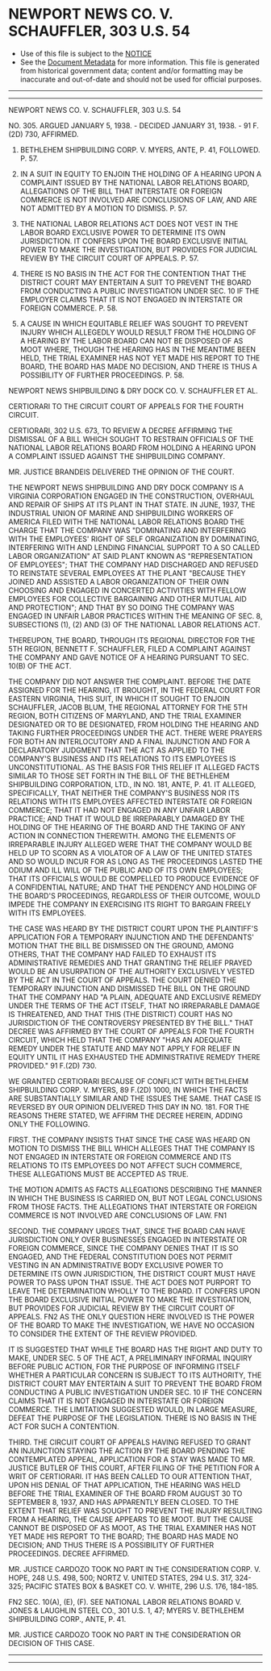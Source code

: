 ---
---

# NEWPORT NEWS CO. V. SCHAUFFLER, 303 U.S. 54

* Use of this file is subject to the [NOTICE](https://github.com/publicdocs/notice/blob/master/NOTICE)
* See the [Document Metadata](../../../) for more information.
  This file is generated from historical government data; content and/or formatting may be inaccurate and out-of-date and should not be used for official purposes.

----------
----------

NEWPORT NEWS CO. V. SCHAUFFLER, 303 U.S. 54

NO. 305.  ARGUED JANUARY 5, 1938.  - DECIDED JANUARY 31, 1938.  - 91 F.(2D) 730, AFFIRMED.

1.  BETHLEHEM SHIPBUILDING CORP. V. MYERS, ANTE, P. 41, FOLLOWED.  P. 57.

2.  IN A SUIT IN EQUITY TO ENJOIN THE HOLDING OF A HEARING UPON A COMPLAINT ISSUED BY THE NATIONAL LABOR RELATIONS BOARD, ALLEGATIONS OF THE BILL THAT INTERSTATE OR FOREIGN COMMERCE IS NOT INVOLVED ARE CONCLUSIONS OF LAW, AND ARE NOT ADMITTED BY A MOTION TO DISMISS.  P. 57.

3.  THE NATIONAL LABOR RELATIONS ACT DOES NOT VEST IN THE LABOR BOARD EXCLUSIVE POWER TO DETERMINE ITS OWN JURISDICTION.  IT CONFERS UPON THE BOARD EXCLUSIVE INITIAL POWER TO MAKE THE INVESTIGATION, BUT PROVIDES FOR JUDICIAL REVIEW BY THE CIRCUIT COURT OF APPEALS.  P. 57.

4.  THERE IS NO BASIS IN THE ACT FOR THE CONTENTION THAT THE DISTRICT COURT MAY ENTERTAIN A SUIT TO PREVENT THE BOARD FROM CONDUCTING A PUBLIC INVESTIGATION UNDER SEC. 10 IF THE EMPLOYER CLAIMS THAT IT IS NOT ENGAGED IN INTERSTATE OR FOREIGN COMMERCE.  P. 58.

5.  A CAUSE IN WHICH EQUITABLE RELIEF WAS SOUGHT TO PREVENT INJURY WHICH ALLEGEDLY WOULD RESULT FROM THE HOLDING OF A HEARING BY THE LABOR BOARD CAN NOT BE DISPOSED OF AS MOOT WHERE, THOUGH THE HEARING HAS IN THE MEANTIME BEEN HELD, THE TRIAL EXAMINER HAS NOT YET MADE HIS REPORT TO THE BOARD, THE BOARD HAS MADE NO DECISION, AND THERE IS THUS A POSSIBILITY OF FURTHER PROCEEDINGS.  P. 58.

NEWPORT NEWS SHIPBUILDING & DRY DOCK CO. V. SCHAUFFLER ET AL.

CERTIORARI TO THE CIRCUIT COURT OF APPEALS FOR THE FOURTH CIRCUIT.

CERTIORARI, 302 U.S. 673, TO REVIEW A DECREE AFFIRMING THE DISMISSAL OF A BILL WHICH SOUGHT TO RESTRAIN OFFICIALS OF THE NATIONAL LABOR RELATIONS BOARD FROM HOLDING A HEARING UPON A COMPLAINT ISSUED AGAINST THE SHIPBUILDING COMPANY.

MR. JUSTICE BRANDEIS DELIVERED THE OPINION OF THE COURT.

THE NEWPORT NEWS SHIPBUILDING AND DRY DOCK COMPANY IS A VIRGINIA CORPORATION ENGAGED IN THE CONSTRUCTION, OVERHAUL AND REPAIR OF SHIPS AT ITS PLANT IN THAT STATE.  IN JUNE, 1937, THE INDUSTRIAL UNION OF MARINE AND SHIPBUILDING WORKERS OF AMERICA FILED WITH THE NATIONAL LABOR RELATIONS BOARD THE CHARGE THAT THE COMPANY WAS "DOMINATING AND INTERFERING WITH THE EMPLOYEES' RIGHT OF SELF ORGANIZATION BY DOMINATING, INTERFERING WITH AND LENDING FINANCIAL SUPPORT TO A SO CALLED LABOR ORGANIZATION" AT SAID PLANT KNOWN AS "REPRESENTATION OF EMPLOYEES"; THAT THE COMPANY HAD DISCHARGED AND REFUSED TO REINSTATE SEVERAL EMPLOYEES AT THE PLANT "BECAUSE THEY JOINED AND ASSISTED A LABOR ORGANIZATION OF THEIR OWN CHOOSING AND ENGAGED IN CONCERTED ACTIVITIES WITH FELLOW EMPLOYEES FOR COLLECTIVE BARGAINING AND OTHER MUTUAL AID AND PROTECTION"; AND THAT BY SO DOING THE COMPANY WAS ENGAGED IN UNFAIR LABOR PRACTICES WITHIN THE MEANING OF SEC. 8, SUBSECTIONS (1), (2) AND (3) OF THE NATIONAL LABOR RELATIONS ACT.

THEREUPON, THE BOARD, THROUGH ITS REGIONAL DIRECTOR FOR THE 5TH REGION, BENNETT F. SCHAUFFLER, FILED A COMPLAINT AGAINST THE COMPANY AND GAVE NOTICE OF A HEARING PURSUANT TO SEC. 10(B) OF THE ACT.

THE COMPANY DID NOT ANSWER THE COMPLAINT.  BEFORE THE DATE ASSIGNED FOR THE HEARING, IT BROUGHT, IN THE FEDERAL COURT FOR EASTERN VIRGINIA, THIS SUIT, IN WHICH IT SOUGHT TO ENJOIN SCHAUFFLER, JACOB BLUM, THE REGIONAL ATTORNEY FOR THE 5TH REGION, BOTH CITIZENS OF MARYLAND, AND THE TRIAL EXAMINER DESIGNATED OR TO BE DESIGNATED, FROM HOLDING THE HEARING AND TAKING FURTHER PROCEEDINGS UNDER THE ACT.  THERE WERE PRAYERS FOR BOTH AN INTERLOCUTORY AND A FINAL INJUNCTION AND FOR A DECLARATORY JUDGMENT THAT THE ACT AS APPLIED TO THE COMPANY'S BUSINESS AND ITS RELATIONS TO ITS EMPLOYEES IS UNCONSTITUTIONAL.  AS THE BASIS FOR THIS RELIEF IT ALLEGED FACTS SIMILAR TO THOSE SET FORTH IN THE BILL OF THE BETHLEHEM SHIPBUILDING CORPORATION, LTD., IN NO. 181, ANTE, P. 41.  IT ALLEGED, SPECIFICALLY, THAT NEITHER THE COMPANY'S BUSINESS NOR ITS RELATIONS WITH ITS EMPLOYEES AFFECTED INTERSTATE OR FOREIGN COMMERCE; THAT IT HAD NOT ENGAGED IN ANY UNFAIR LABOR PRACTICE; AND THAT IT WOULD BE IRREPARABLY DAMAGED BY THE HOLDING OF THE HEARING OF THE BOARD AND THE TAKING OF ANY ACTION IN CONNECTION THEREWITH.  AMONG THE ELEMENTS OF IRREPARABLE INJURY ALLEGED WERE THAT THE COMPANY WOULD BE HELD UP TO SCORN AS A VIOLATOR OF A LAW OF THE UNITED STATES AND SO WOULD INCUR FOR AS LONG AS THE PROCEEDINGS LASTED THE ODIUM AND ILL WILL OF THE PUBLIC AND OF ITS OWN EMPLOYEES; THAT ITS OFFICIALS WOULD BE COMPELLED TO PRODUCE EVIDENCE OF A CONFIDENTIAL NATURE; AND THAT THE PENDENCY AND HOLDING OF THE BOARD'S PROCEEDINGS, REGARDLESS OF THEIR OUTCOME, WOULD IMPEDE THE COMPANY IN EXERCISING ITS RIGHT TO BARGAIN FREELY WITH ITS EMPLOYEES.

THE CASE WAS HEARD BY THE DISTRICT COURT UPON THE PLAINTIFF'S APPLICATION FOR A TEMPORARY INJUNCTION AND THE DEFENDANTS' MOTION THAT THE BILL BE DISMISSED ON THE GROUND, AMONG OTHERS, THAT THE COMPANY HAD FAILED TO EXHAUST ITS ADMINISTRATIVE REMEDIES AND THAT GRANTING THE RELIEF PRAYED WOULD BE AN USURPATION OF THE AUTHORITY EXCLUSIVELY VESTED BY THE ACT IN THE COURT OF APPEALS.  THE COURT DENIED THE TEMPORARY INJUNCTION AND DISMISSED THE BILL ON THE GROUND THAT THE COMPANY HAD "A PLAIN, ADEQUATE AND EXCLUSIVE REMEDY UNDER THE TERMS OF THE ACT ITSELF, THAT NO IRREPARABLE DAMAGE IS THREATENED, AND THAT THIS (THE DISTRICT) COURT HAS NO JURISDICTION OF THE CONTROVERSY PRESENTED BY THE BILL."  THAT DECREE WAS AFFIRMED BY THE COURT OF APPEALS FOR THE FOURTH CIRCUIT, WHICH HELD THAT THE COMPANY "HAS AN ADEQUATE REMEDY UNDER THE STATUTE AND MAY NOT APPLY FOR RELIEF IN EQUITY UNTIL IT HAS EXHAUSTED THE ADMINISTRATIVE REMEDY THERE PROVIDED."  91 F.(2D) 730.

WE GRANTED CERTIORARI BECAUSE OF CONFLICT WITH BETHLEHEM SHIPBUILDING CORP. V. MYERS, 89 F.(2D) 1000, IN WHICH THE FACTS ARE SUBSTANTIALLY SIMILAR AND THE ISSUES THE SAME.  THAT CASE IS REVERSED BY OUR OPINION DELIVERED THIS DAY IN NO. 181.  FOR THE REASONS THERE STATED, WE AFFIRM THE DECREE HEREIN, ADDING ONLY THE FOLLOWING.

FIRST.  THE COMPANY INSISTS THAT SINCE THE CASE WAS HEARD ON MOTION TO DISMISS THE BILL WHICH ALLEGES THAT THE COMPANY IS NOT ENGAGED IN INTERSTATE OR FOREIGN COMMERCE AND ITS RELATIONS TO ITS EMPLOYEES DO NOT AFFECT SUCH COMMERCE, THESE ALLEGATIONS MUST BE ACCEPTED AS TRUE.

THE MOTION ADMITS AS FACTS ALLEGATIONS DESCRIBING THE MANNER IN WHICH THE BUSINESS IS CARRIED ON, BUT NOT LEGAL CONCLUSIONS FROM THOSE FACTS.  THE ALLEGATIONS THAT INTERSTATE OR FOREIGN COMMERCE IS NOT INVOLVED ARE CONCLUSIONS OF LAW.  FN1

SECOND.  THE COMPANY URGES THAT, SINCE THE BOARD CAN HAVE JURISDICTION ONLY OVER BUSINESSES ENGAGED IN INTERSTATE OR FOREIGN COMMERCE, SINCE THE COMPANY DENIES THAT IT IS SO ENGAGED, AND THE FEDERAL CONSTITUTION DOES NOT PERMIT VESTING IN AN ADMINISTRATIVE BODY EXCLUSIVE POWER TO DETERMINE ITS OWN JURISDICTION, THE DISTRICT COURT MUST HAVE POWER TO PASS UPON THAT ISSUE.  THE ACT DOES NOT PURPORT TO LEAVE THE DETERMINATION WHOLLY TO THE BOARD.  IT CONFERS UPON THE BOARD EXCLUSIVE INITIAL POWER TO MAKE THE INVESTIGATION, BUT PROVIDES FOR JUDICIAL REVIEW BY THE CIRCUIT COURT OF APPEALS.  FN2  AS THE ONLY QUESTION HERE INVOLVED IS THE POWER OF THE BOARD TO MAKE THE INVESTIGATION, WE HAVE NO OCCASION TO CONSIDER THE EXTENT OF THE REVIEW PROVIDED.

IT IS SUGGESTED THAT WHILE THE BOARD HAS THE RIGHT AND DUTY TO MAKE, UNDER SEC. 5 OF THE ACT, A PRELIMINARY INFORMAL INQUIRY BEFORE PUBLIC ACTION, FOR THE PURPOSE OF INFORMING ITSELF WHETHER A PARTICULAR CONCERN IS SUBJECT TO ITS AUTHORITY, THE DISTRICT COURT MAY ENTERTAIN A SUIT TO PREVENT THE BOARD FROM CONDUCTING A PUBLIC INVESTIGATION UNDER SEC. 10 IF THE CONCERN CLAIMS THAT IT IS NOT ENGAGED IN INTERSTATE OR FOREIGN COMMERCE.  THE LIMITATION SUGGESTED WOULD, IN LARGE MEASURE, DEFEAT THE PURPOSE OF THE LEGISLATION.  THERE IS NO BASIS IN THE ACT FOR SUCH A CONTENTION.

THIRD.  THE CIRCUIT COURT OF APPEALS HAVING REFUSED TO GRANT AN INJUNCTION STAYING THE ACTION BY THE BOARD PENDING THE CONTEMPLATED APPEAL, APPLICATION FOR A STAY WAS MADE TO MR. JUSTICE BUTLER OF THIS COURT, AFTER FILING OF THE PETITION FOR A WRIT OF CERTIORARI.  IT HAS BEEN CALLED TO OUR ATTENTION THAT, UPON HIS DENIAL OF THAT APPLICATION, THE HEARING WAS HELD BEFORE THE TRIAL EXAMINER OF THE BOARD FROM AUGUST 30 TO SEPTEMBER 8, 1937, AND HAS APPARENTLY BEEN CLOSED.  TO THE EXTENT THAT RELIEF WAS SOUGHT TO PREVENT THE INJURY RESULTING FROM A HEARING, THE CAUSE APPEARS TO BE MOOT.  BUT THE CAUSE CANNOT BE DISPOSED OF AS MOOT, AS THE TRIAL EXAMINER HAS NOT YET MADE HIS REPORT TO THE BOARD; THE BOARD HAS MADE NO DECISION; AND THUS THERE IS A POSSIBILITY OF FURTHER PROCEEDINGS.  DECREE AFFIRMED.

MR. JUSTICE CARDOZO TOOK NO PART IN THE CONSIDERATION CORP. V. HOPE, 248 U.S. 498, 500; NORTZ V. UNITED STATES, 294 U.S. 317, 324-325; PACIFIC STATES BOX & BASKET CO. V. WHITE, 296 U.S. 176, 184-185.

FN2  SEC. 10(A), (E), (F).  SEE NATIONAL LABOR RELATIONS BOARD V. JONES & LAUGHLIN STEEL CO., 301 U.S. 1, 47; MYERS V. BETHLEHEM SHIPBUILDING CORP., ANTE, P. 41.

MR. JUSTICE CARDOZO TOOK NO PART IN THE CONSIDERATION OR DECISION OF THIS CASE.


----------
----------


